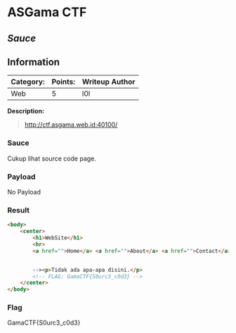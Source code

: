 # __ASGama CTF__ 
## _Sauce_

## Information
**Category:** | **Points:** | **Writeup Author**
--- | --- | ---
Web | 5 | l0l

**Description:** 

> http://ctf.asgama.web.id:40100/


### Sauce
Cukup lihat source code page.


### Payload
No Payload

### Result
```html
<body>
    <center>
        <h1>WebSite</h1>
        <hr>
        <a href="">Home</a> <a href="">About</a> <a href="">Contact</a><br><br>


        --><p>Tidak ada apa-apa disini.</p>
        <!-- FLAG: GamaCTF{S0urc3_c0d3} -->
    </center>
</body>
```

### Flag
GamaCTF{S0urc3_c0d3}